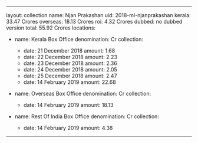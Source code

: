 
---
layout: collection
name: Njan Prakashan
uid: 2018-ml-njanprakashan
kerala: 33.47 Crores
overseas: 18.13 Crores
roi: 4.32 Crores
dubbed: no dubbed version
total: 55.92 Crores
locations:
  - name: Kerala Box Office
    denomination: Cr
    collection:
      - date: 21 December 2018
        amount: 1.68
      - date: 22 December 2018
        amount: 2.23
      - date: 23 December 2018
        amount: 2.36
      - date: 24 December 2018
        amount: 2.05
      - date: 25 December 2018
        amount: 2.47
      - date: 14 February 2019
        amount: 22.68
 - name: Overseas Box Office 
    denomination: Cr
    collection:
      - date: 14 February 2019
        amount: 18.13
        
  - name: Rest Of India Box Office 
    denomination: Cr
    collection:
      - date: 14 February 2019
        amount: 4.38
      
---

